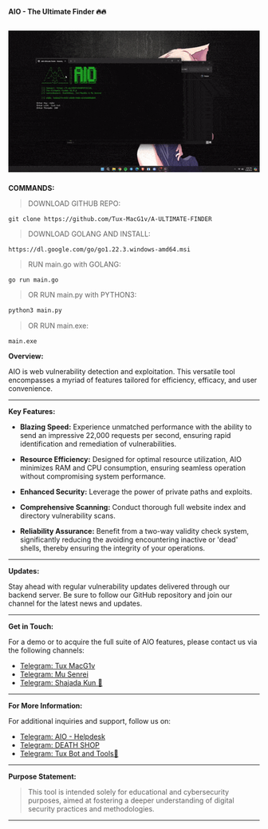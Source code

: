 **AIO - The Ultimate Finder 🔥🔥**

![AIO - The Ultimate Finder](https://github.com/Tux-MacG1v/A-ULTIMATE-FINDER/blob/main/AIO.gif)
---

**COMMANDS:**

> DOWNLOAD GITHUB REPO:
```terminal
git clone https://github.com/Tux-MacG1v/A-ULTIMATE-FINDER
```
> DOWNLOAD GOLANG AND INSTALL:
```link
https://dl.google.com/go/go1.22.3.windows-amd64.msi
```
> RUN main.go with GOLANG:
```golang
go run main.go
```
> OR RUN main.py with PYTHON3:
```python
python3 main.py
```
> OR RUN main.exe:
```terminal
main.exe
```
**Overview:**

AIO is web vulnerability detection and exploitation. This versatile tool encompasses a myriad of features tailored for efficiency, efficacy, and user convenience.

---

**Key Features:**

- **Blazing Speed:** Experience unmatched performance with the ability to send an impressive 22,000 requests per second, ensuring rapid identification and remediation of vulnerabilities.

- **Resource Efficiency:** Designed for optimal resource utilization, AIO minimizes RAM and CPU consumption, ensuring seamless operation without compromising system performance.

- **Enhanced Security:** Leverage the power of private paths and exploits.

- **Comprehensive Scanning:** Conduct thorough full website index and directory vulnerability scans.

- **Reliability Assurance:** Benefit from a two-way validity check system, significantly reducing the avoiding encountering inactive or 'dead' shells, thereby ensuring the integrity of your operations.

---

**Updates:**

Stay ahead  with regular vulnerability updates delivered through our backend server. Be sure to follow our GitHub repository and join our channel for the latest news and updates.

---

**Get in Touch:**

For a demo or to acquire the full suite of AIO features, please contact us via the following channels:

- [Telegram: Tux MacG1v](https://t.me/I_am_a_silent_killer)
- [Telegram: Mu Senrei](https://t.me/musenrei)
- [Telegram: Shajada Kun 🎻](https://t.me/MrBangladesh)

---

**For More Information:**

For additional inquiries and support, follow us on:

- [Telegram: AIO - Helpdesk](https://t.me/aiomain)
- [Telegram: DEATH SHOP](https://t.me/DEATHSHOPOFFICIAL)
- [Telegram: Tux Bot and Tools🤖](https://t.me/tuxbotandtoolshop)

---

**Purpose Statement:**

> This tool is intended solely for educational and cybersecurity purposes, aimed at fostering a deeper understanding of digital security practices and methodologies.

---
